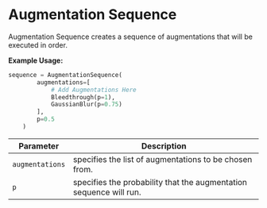 # Augmentation Sequence

Augmentation Sequence creates a sequence of augmentations that will be executed in order.

**Example Usage:**

```python
sequence = AugmentationSequence(
        augmentations=[
            # Add Augmentations Here
			Bleedthrough(p=1),
			GaussianBlur(p=0.75)
        ],
		p=0.5
    )
```

| Parameter  | Description  |
|---|---|
|   ```augmentations``` | specifies the list of augmentations to be chosen from.   |
|   ```p``` | specifies the probability that the augmentation sequence will run.   |
